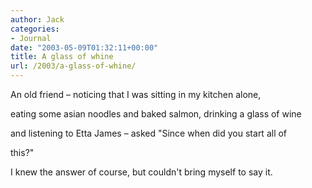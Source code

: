 ```yaml
---
author: Jack
categories:
- Journal
date: "2003-05-09T01:32:11+00:00"
title: A glass of whine
url: /2003/a-glass-of-whine/
---
```


An old friend &#8211; noticing that I was sitting in my kitchen alone,
  

  
eating some asian noodles and baked salmon, drinking a glass of wine
  

  
and listening to Etta James &#8211; asked "Since when did you start all of
  

  
this?"

I knew the answer of course, but couldn't bring myself to say it.